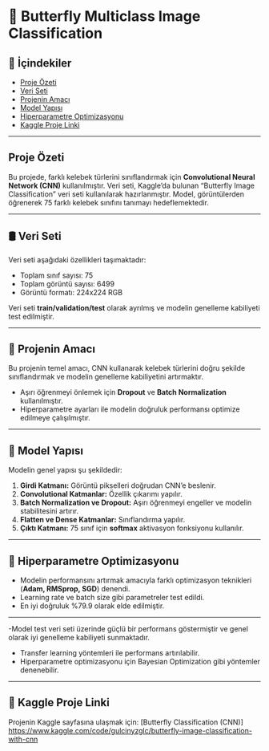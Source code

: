 # 🦋 Butterfly Multiclass Image Classification

## 📑 İçindekiler
- [Proje Özeti](#proje-özeti)
- [Veri Seti](#veri-seti)
- [Projenin Amacı](#projenin-amacı)
- [Model Yapısı](#model-yapısı)
- [Hiperparametre Optimizasyonu](#hiperparametre-optimizasyonu)
- [Kaggle Proje Linki](#kaggle-proje-linki)

---

## Proje Özeti
Bu projede, farklı kelebek türlerini sınıflandırmak için **Convolutional Neural Network (CNN)** kullanılmıştır. Veri seti, Kaggle’da bulunan “Butterfly Image Classification” veri seti kullanılarak hazırlanmıştır. Model, görüntülerden öğrenerek 75 farklı kelebek sınıfını tanımayı hedeflemektedir.  

---

## 🛢️ Veri Seti
Veri seti aşağıdaki özellikleri taşımaktadır:  
- Toplam sınıf sayısı: 75  
- Toplam görüntü sayısı: 6499
- Görüntü formatı: 224x224 RGB

Veri seti **train/validation/test** olarak ayrılmış ve modelin genelleme kabiliyeti test edilmiştir.

---

## 🎯 Projenin Amacı
Bu projenin temel amacı, CNN kullanarak kelebek türlerini doğru şekilde sınıflandırmak ve modelin genelleme kabiliyetini artırmaktır.  
- Aşırı öğrenmeyi önlemek için **Dropout** ve **Batch Normalization** kullanılmıştır.  
- Hiperparametre ayarları ile modelin doğruluk performansı optimize edilmeye çalışılmıştır.  

---

## 🧠 Model Yapısı
Modelin genel yapısı şu şekildedir:  
1. **Girdi Katmanı:** Görüntü pikselleri doğrudan CNN’e beslenir.  
2. **Convolutional Katmanlar:** Özellik çıkarımı yapılır.  
3. **Batch Normalization ve Dropout:** Aşırı öğrenmeyi engeller ve modelin stabilitesini artırır.  
4. **Flatten ve Dense Katmanlar:** Sınıflandırma yapılır.  
5. **Çıktı Katmanı:** 75 sınıf için **softmax** aktivasyon fonksiyonu kullanılır.  

---

## 🚀 Hiperparametre Optimizasyonu
- Modelin performansını artırmak amacıyla farklı optimizasyon teknikleri (**Adam, RMSprop, SGD**) denendi.  
- Learning rate ve batch size gibi parametreler test edildi.  
- En iyi doğruluk %79.9 olarak elde edilmiştir.  

---

-Model test veri seti üzerinde güçlü bir performans göstermiştir ve genel olarak iyi genelleme kabiliyeti sunmaktadır.  
- Transfer learning yöntemleri ile performans artırılabilir.  
- Hiperparametre optimizasyonu için Bayesian Optimization gibi yöntemler denenebilir.  

---

## 🔗 Kaggle Proje Linki
Projenin Kaggle sayfasına ulaşmak için: [Butterfly Classification (CNN)] https://www.kaggle.com/code/gulcinyzglc/butterfly-image-classification-with-cnn


